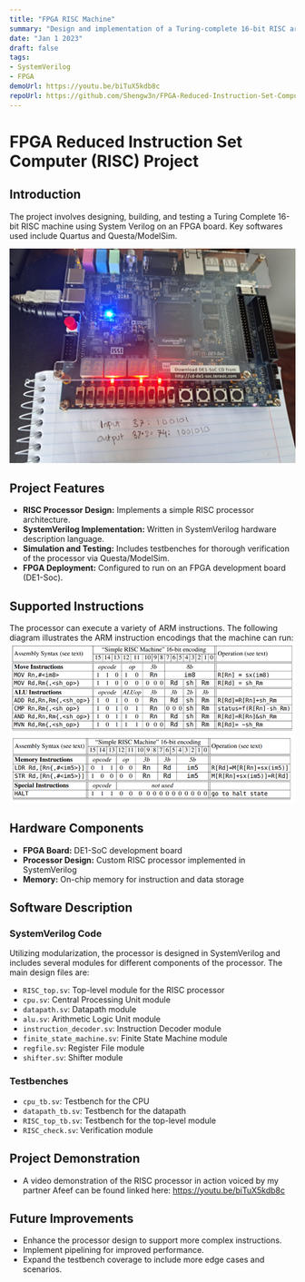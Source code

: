 ```yaml
---
title: "FPGA RISC Machine"
summary: "Design and implementation of a Turing-complete 16-bit RISC architecture using SystemVerilog, deployed on an FPGA board."
date: "Jan 1 2023"
draft: false
tags:
- SystemVerilog
- FPGA
demoUrl: https://youtu.be/biTuX5kdb8c
repoUrl: https://github.com/Shengw3n/FPGA-Reduced-Instruction-Set-Computer/tree/main
---
```


# FPGA Reduced Instruction Set Computer (RISC) Project

## Introduction

The project involves designing, building, and testing a Turing Complete 16-bit RISC machine using System Verilog on an FPGA board. Key softwares used include Quartus and Questa/ModelSim.

![FPGA](./352787519-aa32b313-8efd-4664-84c3-b923140f381d.jpg)


## Project Features

- **RISC Processor Design:** Implements a simple RISC processor architecture.
- **SystemVerilog Implementation:** Written in SystemVerilog hardware description language.
- **Simulation and Testing:** Includes testbenches for thorough verification of the processor via Questa/ModelSim.
- **FPGA Deployment:** Configured to run on an FPGA development board (DE1-Soc).

## Supported Instructions

The processor can execute a variety of ARM instructions. The following diagram illustrates the ARM instruction encodings that the machine can run:
![294788885-803b9642-d9c8-4102-ba90-291692835259](./352787491-79f892f6-46ba-4f79-8f29-117b0704b804.png)
![294788895-0a883541-2534-45bb-bd96-481d11b98fd3](./352787493-640ce76f-16c8-49fe-a44b-0b1ef5f74b38.png)

## Hardware Components

- **FPGA Board:** DE1-SoC development board
- **Processor Design:** Custom RISC processor implemented in SystemVerilog
- **Memory:** On-chip memory for instruction and data storage

## Software Description

### SystemVerilog Code

Utilizing modularization, the processor is designed in SystemVerilog and includes several modules for different components of the processor. The main design files are:

- `RISC_top.sv`: Top-level module for the RISC processor
- `cpu.sv`: Central Processing Unit module
- `datapath.sv`: Datapath module
- `alu.sv`: Arithmetic Logic Unit module
- `instruction_decoder.sv`: Instruction Decoder module
- `finite_state_machine.sv`: Finite State Machine module
- `regfile.sv`: Register File module
- `shifter.sv`: Shifter module

### Testbenches
- `cpu_tb.sv`: Testbench for the CPU
- `datapath_tb.sv`: Testbench for the datapath
- `RISC_top_tb.sv`: Testbench for the top-level module
- `RISC_check.sv`: Verification module

## Project Demonstration

- A video demonstration of the RISC processor in action voiced by my partner Afeef can be found linked here: https://youtu.be/biTuX5kdb8c

## Future Improvements

- Enhance the processor design to support more complex instructions.
- Implement pipelining for improved performance.
- Expand the testbench coverage to include more edge cases and scenarios.
